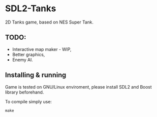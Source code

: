 # SDL2-Tanks
2D Tanks game, based on NES Super Tank.

## TODO:
- Interactive map maker - WIP,
- Better graphics,
- Enemy AI.

## Installing & running
Game is tested on GNU/Linux enviroment, please install SDL2 and Boost library beforehand.

To compile simply use:
```
make
````

